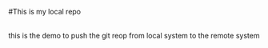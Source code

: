 #This is my local repo
<br></br>
<p>this is the demo to push the git reop from local system to the remote system </p>
